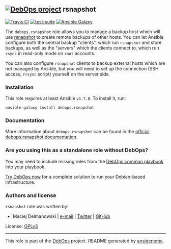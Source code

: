 ## [![DebOps project](http://debops.org/images/debops-small.png)](http://debops.org) rsnapshot

[![Travis CI](http://img.shields.io/travis/debops/ansible-rsnapshot.svg?style=flat)](http://travis-ci.org/debops/ansible-rsnapshot) [![test-suite](http://img.shields.io/badge/test--suite-ansible--rsnapshot-blue.svg?style=flat)](https://github.com/debops/test-suite/tree/master/ansible-rsnapshot/)  [![Ansible Galaxy](http://img.shields.io/badge/galaxy-debops.rsnapshot-660198.svg?style=flat)](https://galaxy.ansible.com/list#/roles/2937)

The `debops.rsnapshot` role allows you to manage a backup host which will use
[rsnapshot](http://www.rsnapshot.org/) to create remote backups of other
hosts. You can let Ansible configure both the central backup "clients",
which run `rsnapshot` and store backups, as well as the "servers" which the
clients connect to, which run `rsync` in read-only mode on `root` accounts.

You can also configure `rsnapshot` clients to backup external hosts which
are not managed by Ansible, but you will need to set up the connection (SSH
access, `rrsync` script) yourself on the server side.

### Installation

This role requires at least Ansible `v1.7.0`. To install it, run:

    ansible-galaxy install debops.rsnapshot

### Documentation

More information about `debops.rsnapshot` can be found in the
[official debops.rsnapshot documentation](http://docs.debops.org/en/latest/ansible/roles/ansible-rsnapshot/docs/).



### Are you using this as a standalone role without DebOps?

You may need to include missing roles from the [DebOps common
playbook](https://github.com/debops/debops-playbooks/blob/master/playbooks/common.yml)
into your playbook.

[Try DebOps now](https://github.com/debops/debops) for a complete solution to run your Debian-based infrastructure.





### Authors and license

`rsnapshot` role was written by:
- Maciej Delmanowski | [e-mail](mailto:drybjed@gmail.com) | [Twitter](https://twitter.com/drybjed) | [GitHub](https://github.com/drybjed)

License: [GPLv3](https://tldrlegal.com/license/gnu-general-public-license-v3-%28gpl-3%29)

***

This role is part of the [DebOps](http://debops.org/) project. README generated by [ansigenome](https://github.com/nickjj/ansigenome/).
